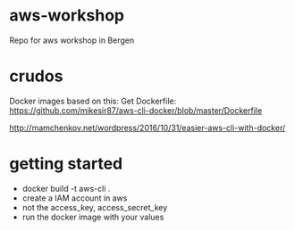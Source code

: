 # aws-workshop
Repo for aws workshop in Bergen

# crudos
Docker images based on this:
Get Dockerfile:
https://github.com/mikesir87/aws-cli-docker/blob/master/Dockerfile

http://mamchenkov.net/wordpress/2016/10/31/easier-aws-cli-with-docker/

# getting started

* docker build -t aws-cli .
* create a IAM account in aws
* not the access_key, access_secret_key
* run the docker image with your values
